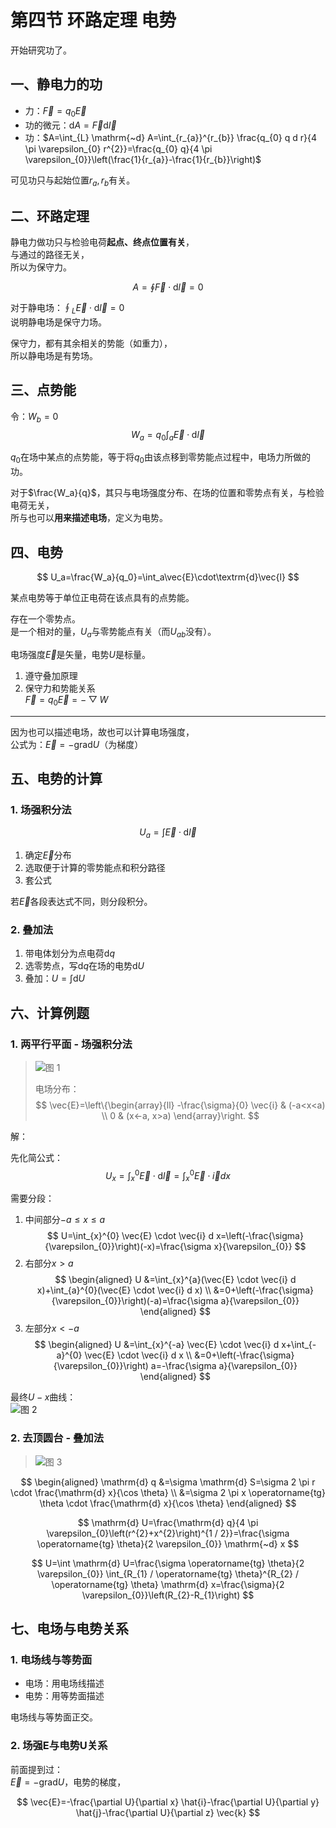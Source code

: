 # 第四节 环路定理 电势

开始研究功了。

## 一、静电力的功

* 力：$\vec{F}=q_0\vec{E}$
* 功的微元：$\textrm{d}A=\vec{F}\textrm{d}\vec{I}$
* 功：$A=\int_{L} \mathrm{~d} A=\int_{r_{a}}^{r_{b}} \frac{q_{0} q d r}{4 \pi \varepsilon_{0} r^{2}}=\frac{q_{0} q}{4 \pi \varepsilon_{0}}\left(\frac{1}{r_{a}}-\frac{1}{r_{b}}\right)$

可见功只与起始位置$r_a,r_b$有关。

## 二、环路定理

静电力做功只与检验电荷**起点、终点位置有关**，  
与通过的路径无关，  
所以为保守力。

$$
A=\oint\vec{F}\cdot\textrm{d}\vec{l}=0
$$

对于静电场：$\oint_L\vec{E}\cdot\textrm{d}\vec{l}=0$  
说明静电场是保守力场。

保守力，都有其余相关的势能（如重力），  
所以静电场是有势场。

## 三、点势能

令：$W_b=0$
$$
W_a=q_0\int_a\vec{E}\cdot\textrm{d}\vec{l}
$$

$q_0$在场中某点的点势能，等于将$q_0$由该点移到零势能点过程中，电场力所做的功。

对于$\frac{W_a}{q}$，其只与电场强度分布、在场的位置和零势点有关，与检验电荷无关，  
所与也可以**用来描述电场**，定义为电势。

## 四、电势

$$
U_a=\frac{W_a}{q_0}=\int_a\vec{E}\cdot\textrm{d}\vec{l}
$$

某点电势等于单位正电荷在该点具有的点势能。

存在一个零势点。  
是一个相对的量，$U_a$与零势能点有关（而$U_{ab}$没有）。

电场强度$\vec{E}$是矢量，电势$U$是标量。

1. 遵守叠加原理
2. 保守力和势能关系  
   $\vec{F}=q_0\vec{E}=-\bigtriangledown W$

---

因为也可以描述电场，故也可以计算电场强度，  
公式为：$\vec{E}=-\textrm{grad}U$（为梯度）

## 五、电势的计算

### 1. 场强积分法

$$
U_a=\int\vec{E}\cdot\textrm{d}\vec{l}
$$

1. 确定$\vec{E}$分布
2. 选取便于计算的零势能点和积分路径
3. 套公式

若$\vec{E}$各段表达式不同，则分段积分。

### 2. 叠加法

1. 带电体划分为点电荷$\textrm{d}q$
2. 选零势点，写$\textrm{d}q$在场的电势$\textrm{d}U$
3. 叠加：$U=\int\textrm{d}U$

## 六、计算例题

### 1. 两平行平面 - 场强积分法

> ![图 1](images/9.4-Electric_Filed-4--04-24_17-13-31.png)
>
> 电场分布：
> $$
> \vec{E}=\left\{\begin{array}{ll}
> -\frac{\sigma}{0} \vec{i} & (-a<x<a) \\
> 0 & (x<-a, x>a)
> \end{array}\right.
> $$

解：

先化简公式：
$$
U_{x}=\int_{x}^{0} \vec{E} \cdot \mathrm{d} \vec{l}=\int_{x}^{0} \vec{E} \cdot \vec{i} d x
$$

需要分段：

1. 中间部分$-a\le x\le a$
   $$
   U=\int_{x}^{0} \vec{E} \cdot \vec{i} d x=\left(-\frac{\sigma}{\varepsilon_{0}}\right)(-x)=\frac{\sigma x}{\varepsilon_{0}}
   $$
2. 右部分$x>a$
   $$
   \begin{aligned}
   U &=\int_{x}^{a}(\vec{E} \cdot \vec{i} d x)+\int_{a}^{0}(\vec{E} \cdot \vec{i} d x) \\
   &=0+\left(-\frac{\sigma}{\varepsilon_{0}}\right)(-a)=\frac{\sigma a}{\varepsilon_{0}}
   \end{aligned}
   $$
3. 左部分$x<-a$
   $$
   \begin{aligned}
   U &=\int_{x}^{-a} \vec{E} \cdot \vec{i} d x+\int_{-a}^{0} \vec{E} \cdot \vec{i} d x \\
   &=0+\left(-\frac{\sigma}{\varepsilon_{0}}\right) a=-\frac{\sigma a}{\varepsilon_{0}}
   \end{aligned}
   $$

最终$U-x$曲线：  
![图 2](images/9.4-Electric_Filed-4--04-24_17-20-05.png)  

### 2. 去顶圆台 - 叠加法

> ![图 3](images/9.4-Electric_Filed-4--04-24_17-32-07.png)

$$
\begin{aligned}
\mathrm{d} q &=\sigma \mathrm{d} S=\sigma 2 \pi r \cdot \frac{\mathrm{d} x}{\cos \theta} \\
&=\sigma 2 \pi x \operatorname{tg} \theta \cdot \frac{\mathrm{d} x}{\cos \theta}
\end{aligned}
$$

$$
\mathrm{d} U=\frac{\mathrm{d} q}{4 \pi \varepsilon_{0}\left(r^{2}+x^{2}\right)^{1 / 2}}=\frac{\sigma \operatorname{tg} \theta}{2 \varepsilon_{0}} \mathrm{~d} x
$$

$$
U=\int \mathrm{d} U=\frac{\sigma \operatorname{tg} \theta}{2 \varepsilon_{0}} \int_{R_{1} / \operatorname{tg} \theta}^{R_{2} / \operatorname{tg} \theta} \mathrm{d} x=\frac{\sigma}{2 \varepsilon_{0}}\left(R_{2}-R_{1}\right)
$$

## 七、电场与电势关系

### 1. 电场线与等势面

* 电场：用电场线描述
* 电势：用等势面描述

电场线与等势面正交。

### 2. 场强E与电势U关系

前面提到过：  
$\vec{E}=-\textrm{grad}U$，电势的梯度，  

$$
\vec{E}=-\frac{\partial U}{\partial x} \hat{i}-\frac{\partial U}{\partial y} \hat{j}-\frac{\partial U}{\partial z} \vec{k}
$$